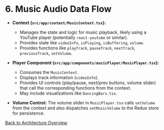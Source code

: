 # 6. Music Audio Data Flow

- **Context (`src/app/context/MusicContext.tsx`):**

  - Manages the state and logic for music playback, likely using a YouTube player (potentially `react-youtube` or similar).
  - Provides state like `videoInfo`, `isPlaying`, `isBuffering`, `volume`.
  - Provides functions like `playTrack`, `pauseTrack`, `nextTrack`, `previousTrack`, `setVolume`.

- **Player Component (`src/app/components/musicPlayer/MusicPlayer.tsx`):**

  - Consumes the `MusicContext`.
  - Displays track information (`videoInfo`).
  - Provides UI controls (play/pause, next/prev buttons, volume slider) that call the corresponding functions from the context.
  - May include visualizations like `DancingBars.tsx`.

- **Volume Control:** The volume slider in `MusicPlayer.tsx` calls `setVolume` from the context and also dispatches `setMusicVolume` to the Redux store for persistence.

[Back to Architecture Overview](./00-ARCHITECTURE-OVERVIEW.md)
